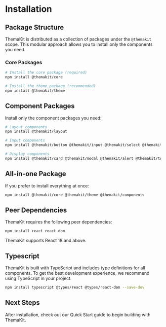 # Installation

## Package Structure

ThemaKit is distributed as a collection of packages under the `@themakit` scope. This modular approach allows you to install only the components you need.

### Core Packages

```bash
# Install the core package (required)
npm install @themakit/core

# Install the theme package (recommended)
npm install @themakit/theme
```
## Component Packages
Install only the component packages you need:
```bash
# Layout components
npm install @themakit/layout

# Input components
npm install @themakit/button @themakit/input @themakit/select @themakit/checkbox

# Display components
npm install @themakit/card @themakit/modal @themakit/alert @themakit/toast
```
## All-in-one Package
If you prefer to install everything at once:
```bash
npm install @themakit/core @themakit/theme @themakit/components
```
## Peer Dependencies
ThemaKit requires the following peer dependencies:
```bash
npm install react react-dom
```
ThemaKit supports React 18 and above.
## Typescript
ThemaKit is built with TypeScript and includes type definitions for all components. To get the best development experience, we recommend using TypeScript in your project.
```bash
npm install typescript @types/react @types/react-dom --save-dev
```


## Next Steps
After installation, check out our Quick Start guide to begin building with ThemaKit.